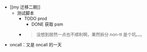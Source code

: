 - [[my 迁移二期]]
	- 测试脚本
		- TODO prod
			- DONE 获取 psm
		- >  没想到居然一点也不顺利啊，果然拆分 non-tt 是个坑。。。
- oncall：又是 oncall 的一天